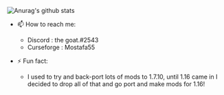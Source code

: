 ![Anurag's github stats](https://github-readme-stats.vercel.app/api?username=MostafaSabry55&show_icons=true&theme=radical)

- 📫 How to reach me:
  - Discord : the goat.#2543
  - Curseforge : Mostafa55

- ⚡ Fun fact:
  - I used to try and back-port lots of mods to 1.7.10, until 1.16 came in I decided to drop all of that and go port and make mods for 1.16!

<!--
**MostafaSabry55/MostafaSabry55** is a ✨ _special_ ✨ repository because its `README.md` (this file) appears on your GitHub profile.

Here are some ideas to get you started:

- 🔭 I’m currently working on ...
- 🌱 I’m currently learning ...
- 👯 I’m looking to collaborate on ...
- 🤔 I’m looking for help with ...
- 💬 Ask me about ...
- 📫 How to reach me: ...
- 😄 Pronouns: ...
- ⚡ Fun fact: ...
-->
